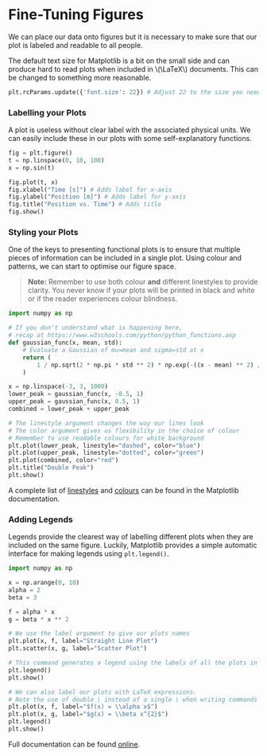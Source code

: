 # Fine-Tuning Figures

We can place our data onto figures but it is necessary to make sure that our plot is labeled and readable to all people.

The default text size for Matplotlib is a bit on the small side and can produce hard to read plots when included in \\(\LaTeX\\) documents.
This can be changed to something more reasonable.
``` python
plt.rcParams.update({'font.size': 22}) # Adjust 22 to the size you need
```

### Labelling your Plots
A plot is useless without clear label with the associated physical units.
We can easily include these in our plots with some self-explanatory functions.
```python
fig = plt.figure() 
t = np.linspace(0, 10, 100)
x = np.sin(t)

fig.plot(t, x)
fig.xlabel("Time [s]") # Adds label for x-axis
fig.ylabel("Position [m]") # Adds label for y-axis
fig.title("Position vs. Time") # Adds title
fig.show()
```

### Styling your Plots
One of the keys to presenting functional plots is to ensure that multiple pieces of information can be included in a single plot.
Using colour and patterns, we can start to optimise our figure space.
> **Note:** Remember to use both colour **and** different linestyles to provide clarity.
> You never know if your plots will be printed in black and white or if the reader experiences colour blindness.
``` python
import numpy as np

# If you don't understand what is happening here,
# recap at https://www.w3schools.com/python/python_functions.asp
def gaussian_func(x, mean, std):
    # Evaluate a Gaussian of mu=mean and sigma=std at x 
	return (
        1 / np.sqrt(2 * np.pi * std ** 2) * np.exp(-((x - mean) ** 2) / (2 * std ** 2))
    )

x = np.linspace(-3, 3, 1000) 
lower_peak = gaussian_func(x, -0.5, 1)
upper_peak = gaussian_func(x, 0.5, 1)
combined = lower_peak + upper_peak

# The linestyle argument changes the way our lines look
# The color argument gives us flexibility in the choice of colour
# Remember to use readable colours for white background
plt.plot(lower_peak, linestyle="dashed", color="blue")
plt.plot(upper_peak, linestyle="dotted", color="green")
plt.plot(combined, color="red")
plt.title("Double Peak")
plt.show()
```

A complete list of [linestyles](https://matplotlib.org/gallery/lines_bars_and_markers/linestyles.html) and [colours](https://matplotlib.org/gallery/color/named_colors.html) can be found in the Matplotlib documentation.

### Adding Legends
Legends provide the clearest way of labelling different plots when they are included on the same figure.
Luckily, Matplotlib provides a simple automatic interface for making legends using `plt.legend()`.
``` python
import numpy as np

x = np.arange(0, 10)
alpha = 2
beta = 3

f = alpha * x
g = beta * x ** 2

# We use the label argument to give our plots names
plt.plot(x, f, label="Straight Line Plot")
plt.scatter(x, g, label="Scatter Plot")

# This command generates a legend using the labels of all the plots in the figure
plt.legend() 
plt.show()

# We can also label our plots with LaTeX expressions.
# Note the use of double \ instead of a single \ when writing commands
plt.plot(x, f, label="$f(x) = \\alpha x$")
plt.plot(x, g, label="$g(x) = \\beta x^{2}$")
plt.legend()
plt.show()
```
Full documentation can be found [online](https://matplotlib.org/api/_as_gen/matplotlib.pyplot.legend.html).
